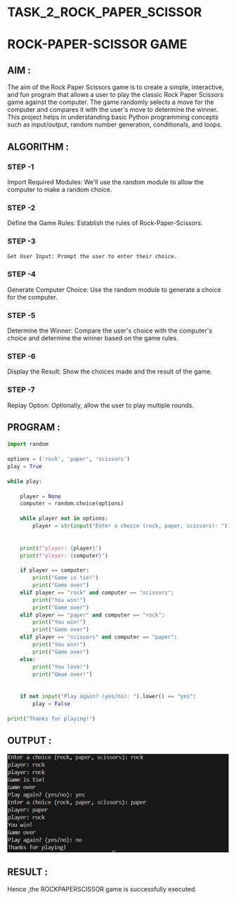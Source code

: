 # TASK_2_ROCK_PAPER_SCISSOR
# ROCK-PAPER-SCISSOR GAME

## AIM :
The aim of the Rock Paper Scissors game is to create a simple, interactive, and fun program that allows a user to play the classic Rock Paper Scissors game against the computer. The game randomly selects a move for the computer and compares it with the user's move to determine the winner. This project helps in understanding basic Python programming concepts such as input/output, random number generation, conditionals, and loops.
## ALGORITHM :
### STEP -1 
   Import Required Modules: We'll use the random module to allow the computer to make a random choice.
### STEP -2    
   Define the Game Rules: Establish the rules of Rock-Paper-Scissors.
### STEP -3 
    Get User Input: Prompt the user to enter their choice.
### STEP -4 
   Generate Computer Choice: Use the random module to generate a choice for the computer.
### STEP -5 
   Determine the Winner: Compare the user's choice with the computer's choice and determine the winner based on the game rules.
### STEP -6 
   Display the Result: Show the choices made and the result of the game.
### STEP -7 
   Replay Option: Optionally, allow the user to play multiple rounds.

## PROGRAM :
```python
import random

options = ('rock', 'paper', 'scissors')
play = True

while play:

    player = None
    computer = random.choice(options)

    while player not in options:
        player = str(input("Enter a choice (rock, paper, scissors): "))
        

    print(f"player: {player}")
    print(f"player: {computer}")

    if player == computer:
        print("Game is tie!")
        print("Game over")
    elif player == "rock" and computer == "scissors":
        print("You win!")
        print("Game over")
    elif player == "paper" and computer == "rock":
        print("You win!")
        print("Game over")
    elif player == "scissors" and computer == "paper":
        print("You win!")
        print("Game over")
    else:
        print("You lose!")
        print("Gmae over!")


    if not input("Play again? (yes/no): ").lower() == "yes":
        play = False

print("Thanks for playing!")


```
## OUTPUT :
![](./WhatsApp%20Image%202024-06-02%20at%2023.06.43_c61ebb82.jpg)

## RESULT :
 Hence ,the ROCKPAPERSCISSOR game is successfully executed.
